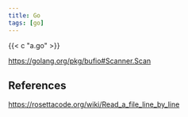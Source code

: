 ```yaml
---
title: Go
tags: [go]
---
```


{{< c "a.go" >}}

<https://golang.org/pkg/bufio#Scanner.Scan>

## References

<https://rosettacode.org/wiki/Read_a_file_line_by_line>
